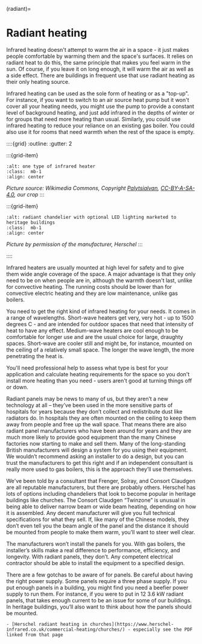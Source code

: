 (radiant)=
# Radiant heating

Infrared heating doesn't attempt to warm the air in a space - it just makes people comfortable by warming them and the space's surfaces.  It relies on radiant heat to do this, the same principle that makes you feel warm in the sun.    Of course, if you leave it on long enough, it will warm the air as well as a side effect.   There are buildings in frequent use that use radiant heating as their only heating source.

Infrared heating can be used as the sole form of heating or as a "top-up".  For instance, if you want to switch to an air source heat pump but it won't cover all your heating needs, you might use the pump to provide a constant level of background heating, and just add infrared in the depths of winter or for groups that need more heating than usual.  Similarly, you could use infrared heating to reduce your reliance on an existing gas boiler.  You could also use it for rooms that need warmth when the rest of the space is empty.

::::{grid} 
:outline:
:gutter: 2


:::{grid-item} 
```{image} /images/card-game/Far_infrared_heater_by_Bilux-cropped.jpg
:alt: one type of infrared heater
:class:  mb-1
:align: center
```
*Picture source: Wikimedia Commons, Copyright <a href="https://commons.wikimedia.org/wiki/User:PalytsiaIvan"> Palytsialvan</a>, <a href="https://creativecommons.org/licenses/by-sa/4.0/deed.en"> CC-BY-A-SA-4.0</a>, our crop*
:::

:::{grid-item} 
```{image} /images/Halo-Hero-3-1200px-560x373.jpg
:alt: radiant chandelier with optional LED lighting marketed to heritage buildings
:class:  mb-1
:align: center
```
*Picture by permission of the manufacturer, Herschel*
:::

::::



Infrared heaters are usually mounted at high level for safety and to give them wide angle coverage of the space.  A major advantage is that they only need to be on when people are in, although the warmth doesn't last, unlike for convective heating.  The running costs should be lower than for convective electric heating and they are low maintenance, unlike gas boilers.

You need to get the right kind of infrared heating for your needs.  It comes in a range of wavelengths.  Short-wave heaters get very, very hot - up to 1500 degrees C - and are intended for outdoor spaces that need that intensity of heat to have any effect.  Medium-wave heaters are cool enough to be comfortable for longer use and are the usual choice for large, draughty spaces.  Short-wave are cooler still and might be, for instance, mounted on the ceiling of a relatively small space.  The longer the wave length, the more penetrating the heat is.  

You'll need professional help to assess what type is best for your application and calculate heating requirements for the space so you don't install more heating than you need - users aren't good at turning things off or down. 

Radiant panels may be news to many of us, but they aren’t a new technology at all – they’ve been used in the more sensitive parts of hospitals for years because they don’t collect and redistribute dust like radiators do. In hospitals they are often mounted on the ceiling to keep them away from people and free up the wall space. That means there are also radiant panel manufacturers who have been around for years and they are much more likely to provide good equipment than the many Chinese factories now starting to make and sell them. Many of the long-standing British manufacturers will design a system for you using their equipment. We wouldn’t recommend asking an installer to do a design, but you can trust the manufacturers to get this right and if an independent consultant is really more used to gas boilers, this is the approach they’ll use themselves.

We've been told by a consultant that Frenger, Solray, and Consort Claudgen are all reputable manufacturers, but there are probably others. Herschel has lots of options including chandeliers that look to become popular in heritage buildings like churches. The Consort Claudgen “Twinzone” is unusual in being able to deliver narrow beam or wide beam heating, depending on how it is assembled. Any decent manufacturer will give you full technical specifications for what they sell. If, like many of the Chinese models, they don’t even tell you the beam angle of the panel and the distance it should be mounted from people to make them warm, you’ll want to steer well clear.

The manufacturers won’t install the panels for you. With gas boilers, the installer’s skills make a real difference to performance, efficiency, and longevity. With radiant panels, they don’t. Any competent electrical contractor should be able to install the equipment to a specified design.

There are a few gotchas to be aware of for panels. Be careful about having the right power supply. Some panels require a three phase supply. If you put enough panels in a building, you might find you need a beefier power supply to run them. For instance, if you were to put in 12 3.6 kW radiant panels, that takes enough current to be an issue for some of our buildings. In heritage buildings, you’ll also want to think about how the panels should be mounted.


```{admonition} More information
- [Herschel radiant heating in churches](https://www.herschel-infrared.co.uk/commercial-heating/churches/) - especially see the PDF linked from that page

```

